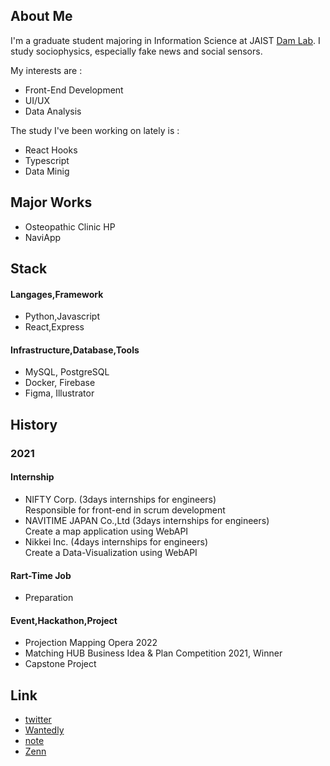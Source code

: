 ## About Me

I'm a graduate student majoring in Information Science at JAIST [Dam Lab](https://www.jaist.ac.jp/~dam/). I study sociophysics, especially fake news and social sensors. 

My interests are :
- Front-End Development
- UI/UX
- Data Analysis

The study I've been working on lately is :
- React Hooks
- Typescript
- Data Minig

## Major Works

- Osteopathic Clinic HP
- NaviApp

## Stack

#### Langages,Framework
- Python,Javascript
- React,Express

#### Infrastructure,Database,Tools
- MySQL, PostgreSQL
- Docker, Firebase
- Figma, Illustrator

## History

### 2021

#### Internship
- NIFTY Corp. (3days internships for engineers) <br>
  Responsible for front-end in scrum development
- NAVITIME JAPAN Co.,Ltd (3days internships for engineers) <br>
  Create a map application using WebAPI
- Nikkei Inc. (4days internships for engineers) <br>
  Create a Data-Visualization using WebAPI
  
<!--#####  (Participation plan) -->

  
#### Rart-Time Job
- Preparation

#### Event,Hackathon,Project
- Projection Mapping Opera 2022 <br>
- Matching HUB Business Idea & Plan Competition 2021, Winner <br>
- Capstone Project 

## Link
- [twitter](https://twitter.com/_yy616)
- [Wantedly](https://www.wantedly.com/id/yy_616)
- [note](https://note.com/_yy616_)
- [Zenn](https://zenn.dev/yy616)
<!--
**pythagoras-yamamoto/pythagoras-yamamoto** is a ✨ _special_ ✨ repository because its `README.md` (this file) appears on your GitHub profile.

Here are some ideas to get you started:

- 🔭 I’m currently working on ...
- 🌱 I’m currently learning ...
- 👯 I’m looking to collaborate on ...
- 🤔 I’m looking for help with ...
- 💬 Ask me about ...
- 📫 How to reach me: ...
- 😄 Pronouns: ...
- ⚡ Fun fact: ...
-->
